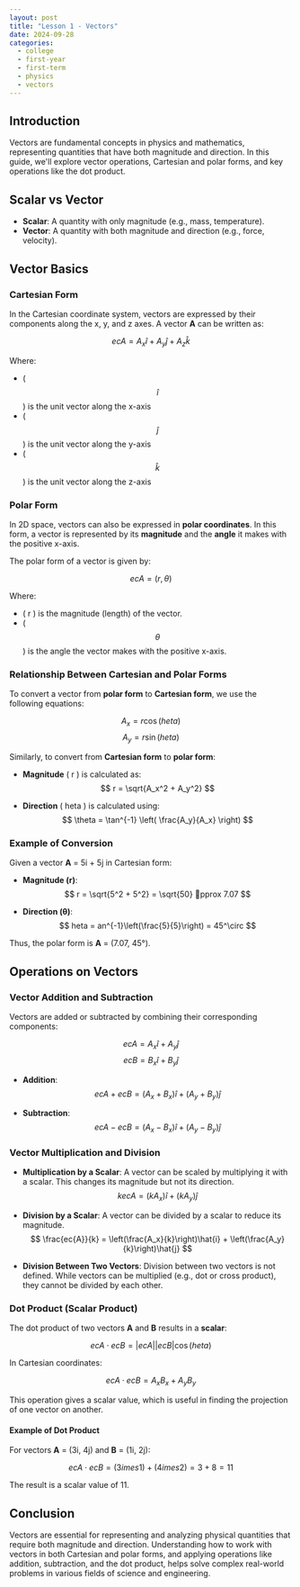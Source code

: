 ```yaml
---
layout: post
title: "Lesson 1 - Vectors"
date: 2024-09-28
categories:
  - college
  - first-year
  - first-term
  - physics
  - vectors
---
```


<script type="text/javascript" async
  src="https://cdnjs.cloudflare.com/ajax/libs/mathjax/2.7.7/MathJax.js?config=TeX-MML-AM_CHTML">
</script>


## Introduction
Vectors are fundamental concepts in physics and mathematics, representing quantities that have both magnitude and direction. In this guide, we'll explore vector operations, Cartesian and polar forms, and key operations like the dot product.

## Scalar vs Vector
- **Scalar**: A quantity with only magnitude (e.g., mass, temperature).
- **Vector**: A quantity with both magnitude and direction (e.g., force, velocity).

## Vector Basics
### Cartesian Form
In the Cartesian coordinate system, vectors are expressed by their components along the x, y, and z axes. A vector **A** can be written as:

$$ ec{A} = A_x \hat{i} + A_y \hat{j} + A_z \hat{k} $$

Where:
- \( $$\hat{i}$$ \) is the unit vector along the x-axis
- \( $$\hat{j}$$ \) is the unit vector along the y-axis
- \( $$\hat{k}$$ \) is the unit vector along the z-axis


### Polar Form
In 2D space, vectors can also be expressed in **polar coordinates**. In this form, a vector is represented by its **magnitude** and the **angle** it makes with the positive x-axis.

The polar form of a vector is given by:

$$ ec{A} = (r, 	\theta) $$

Where:
- \( r \) is the magnitude (length) of the vector.
- \( $$	\theta$$ \) is the angle the vector makes with the positive x-axis.

### Relationship Between Cartesian and Polar Forms
To convert a vector from **polar form** to **Cartesian form**, we use the following equations:

$$ A_x = r \cos(	heta) $$
$$ A_y = r \sin(	heta) $$

Similarly, to convert from **Cartesian form** to **polar form**:

- **Magnitude** \( r \) is calculated as:
  $$ r = \sqrt{A_x^2 + A_y^2} $$

- **Direction** \( 	heta \) is calculated using:
$$ \theta = \tan^{-1} \left( \frac{A_y}{A_x} \right) $$

### Example of Conversion

Given a vector **A** = 5i + 5j in Cartesian form:

- **Magnitude (r)**:
  $$ r = \sqrt{5^2 + 5^2} = \sqrt{50} pprox 7.07 $$

- **Direction (θ)**:
  $$ 	heta = 	an^{-1}\left(\frac{5}{5}\right) = 45^\circ $$

Thus, the polar form is **A** = (7.07, 45°).

## Operations on Vectors

### Vector Addition and Subtraction
Vectors are added or subtracted by combining their corresponding components:

$$ ec{A} = A_x \hat{i} + A_y \hat{j} $$
$$ ec{B} = B_x \hat{i} + B_y \hat{j} $$

- **Addition**:
  $$ ec{A} + ec{B} = (A_x + B_x) \hat{i} + (A_y + B_y) \hat{j} $$

- **Subtraction**:
  $$ ec{A} - ec{B} = (A_x - B_x) \hat{i} + (A_y - B_y) \hat{j} $$

### Vector Multiplication and Division
- **Multiplication by a Scalar**: A vector can be scaled by multiplying it with a scalar. This changes its magnitude but not its direction.
  $$ kec{A} = (kA_x)\hat{i} + (kA_y)\hat{j} $$

- **Division by a Scalar**: A vector can be divided by a scalar to reduce its magnitude.
  $$ \frac{ec{A}}{k} = \left(\frac{A_x}{k}\right)\hat{i} + \left(\frac{A_y}{k}\right)\hat{j} $$

- **Division Between Two Vectors**: Division between two vectors is not defined. While vectors can be multiplied (e.g., dot or cross product), they cannot be divided by each other.

### Dot Product (Scalar Product)
The dot product of two vectors **A** and **B** results in a **scalar**:

$$ ec{A} \cdot ec{B} = |ec{A}||ec{B}|\cos(	heta) $$

In Cartesian coordinates:

$$ ec{A} \cdot ec{B} = A_x B_x + A_y B_y $$

This operation gives a scalar value, which is useful in finding the projection of one vector on another.

#### Example of Dot Product
For vectors **A** = (3i, 4j) and **B** = (1i, 2j):

$$ ec{A} \cdot ec{B} = (3 	imes 1) + (4 	imes 2) = 3 + 8 = 11 $$

The result is a scalar value of 11.

## Conclusion
Vectors are essential for representing and analyzing physical quantities that require both magnitude and direction. Understanding how to work with vectors in both Cartesian and polar forms, and applying operations like addition, subtraction, and the dot product, helps solve complex real-world problems in various fields of science and engineering.

